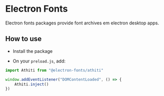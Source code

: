 # Electron Fonts

Electron fonts packages provide font archives em electron desktop apps.

## How to use

* Install the package

* On your `preload.js`, add:

```ts
import Athiti from "@electron-fonts/athiti"

window.addEventListener("DOMContentLoaded", () => {
    Athiti.inject()
})
```